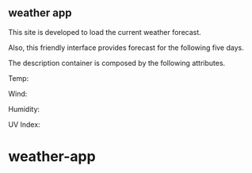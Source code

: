 ## weather app


This site is developed to load the current weather forecast.

Also, this friendly interface provides forecast for the following five days.

The description container is composed by the following attributes.

Temp: 

Wind: 

Humidity:

UV Index:

# weather-app
